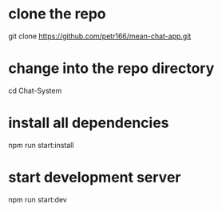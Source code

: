 # clone the repo

git clone https://github.com/petr166/mean-chat-app.git

# change into the repo directory

cd Chat-System

# install all dependencies

npm run start:install

# start development server

npm run start:dev
